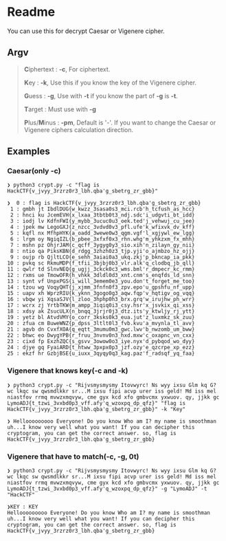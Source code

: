 # Readme

You can use this for decrypt Caesar or Vigenere cipher.



## Argv

> **C**iphertext : **-c**, For ciphertext.
>
> **K**ey : **-k**, Use this if you know the key of the Vigenere cipher.
>
> **G**uess : **-g**, Use with **-t** if you know the part of **-g** is **-t**.
>
> **T**arget : Must use with **-g**
>
> **P**lus/**M**inus : **-pm**, Default is '-'. If you want to change the Caesar or Vigenere ciphers calculation direction.



## Examples

### Caesar(only **-c**)

```
❯ python3 crypt.py -c "flag is HackCTF{v_jvyy_3rzrz0r3_lbh.qba'g_sbetrg_zr_gbb}"

❯  0 : flag is HackCTF{v_jvyy_3rzrz0r3_lbh.qba'g_sbetrg_zr_gbb}
 1 : gmbh jt IbdlDUG{w_kwzz_3sasa0s3_mci.rcb'h_tcfush_as_hcc}
 2 : hnci ku JcemEVH{x_lxaa_3tbtb0t3_ndj.sdc'i_udgvti_bt_idd}
 3 : iodj lv KdfnFWI{y_mybb_3ucuc0u3_oek.ted'j_vehwuj_cu_jee}
 4 : jpek mw LegoGXJ{z_nzcc_3vdvd0v3_pfl.ufe'k_wfixvk_dv_kff}
 5 : kqfl nx MfhpHYK{a_oadd_3wewe0w3_qgm.vgf'l_xgjywl_ew_lgg}
 6 : lrgm oy NgiqIZL{b_pbee_3xfxf0x3_rhn.whg'm_yhkzxm_fx_mhh}
 7 : mshn pz OhjrJAM{c_qcff_3ygyg0y3_sio.xih'n_zilayn_gy_nii}
 8 : ntio qa PiksKBN{d_rdgg_3zhzh0z3_tjp.yji'o_ajmbzo_hz_ojj}
 9 : oujp rb QjltLCO{e_sehh_3aiai0a3_ukq.zkj'p_bkncap_ia_pkk}
10 : pvkq sc RkmuMDP{f_tfii_3bjbj0b3_vlr.alk'q_clodbq_jb_qll}
11 : qwlr td SlnvNEQ{g_ugjj_3ckck0c3_wms.bml'r_dmpecr_kc_rmm}
12 : rxms ue TmowOFR{h_vhkk_3dldl0d3_xnt.cnm's_enqfds_ld_snn}
13 : synt vf UnpxPGS{i_will_3emem0e3_you.don't_forget_me_too}
14 : tzou wg VoqyQHT{j_xjmm_3fnfn0f3_zpv.epo'u_gpshfu_nf_upp}
15 : uapv xh WprzRIU{k_yknn_3gogo0g3_aqw.fqp'v_hqtigv_og_vqq}
16 : vbqw yi XqsaSJV{l_zloo_3hphp0h3_brx.grq'w_irujhw_ph_wrr}
17 : wcrx zj YrtbTKW{m_ampp_3iqiq0i3_csy.hsr'x_jsvkix_qi_xss}
18 : xdsy ak ZsucULX{n_bnqq_3jrjr0j3_dtz.its'y_ktwljy_rj_ytt}
19 : yetz bl AtvdVMY{o_corr_3ksks0k3_eua.jut'z_luxmkz_sk_zuu}
20 : zfua cm BuweWNZ{p_dpss_3ltlt0l3_fvb.kvu'a_mvynla_tl_avv}
21 : agvb dn CvxfXOA{q_eqtt_3mumu0m3_gwc.lwv'b_nwzomb_um_bww}
22 : bhwc eo DwygYPB{r_fruu_3nvnv0n3_hxd.mxw'c_oxapnc_vn_cxx}
23 : cixd fp ExzhZQC{s_gsvv_3owow0o3_iye.nyx'd_pybqod_wo_dyy}
24 : djye gq FyaiARD{t_htww_3pxpx0p3_jzf.ozy'e_qzcrpe_xp_ezz}
25 : ekzf hr GzbjBSE{u_iuxx_3qyqy0q3_kag.paz'f_radsqf_yq_faa}
```



### Vigenere that knows key(-c and -k)

```
❯ python3 crypt.py -c "Rijvsmysmysmy Itovwyrc! Ns wyy ixsu Glm kq G? wc lkqc sw qwsmdlkkr sr...M ixsu fipi acvp urer iss geld! Md iss mel niastfov rrmq mvwzxmqvyw, cme gyx kcd xfo gmbvcmx yxwuov. qy, jjkk gc LymoADJ{t_tzwi_3vxbd0p3_vff.afy'q_wzoxpq_dp_qfz}" "flag is HackCTF{v_jvyy_3rzrz0r3_lbh.qba'g_sbetrg_zr_gbb}" -k "Key"

❯ Hellooooooooo Everyone! Do you know Who am I? my name is smoothman uh...I know very well what you want! If you can decipher this cryptogram, you can get the correct answer. so, flag is HackCTF{v_jvyy_3rzrz0r3_lbh.qba'g_sbetrg_zr_gbb}
```



### Vigenere that have to match(-c, -g, 0t)

```
❯ python3 crypt.py -c "Rijvsmysmysmy Itovwyrc! Ns wyy ixsu Glm kq G? wc lkqc sw qwsmdlkkr sr...M ixsu fipi acvp urer iss geld! Md iss mel niastfov rrmq mvwzxmqvyw, cme gyx kcd xfo gmbvcmx yxwuov. qy, jjkk gc LymoADJ{t_tzwi_3vxbd0p3_vff.afy'q_wzoxpq_dp_qfz}" -g "LymoADJ" -t "HackCTF"

❯KEY : KEY
Hellooooooooo Everyone! Do you know Who am I? my name is smoothman uh...I know very well what you want! If you can decipher this cryptogram, you can get the correct answer. so, flag is HackCTF{v_jvyy_3rzrz0r3_lbh.qba'g_sbetrg_zr_gbb}
```

